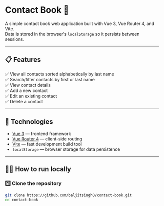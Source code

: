 # Contact Book 📒

A simple contact book web application built with Vue 3, Vue Router 4, and Vite.  
Data is stored in the browser's `localStorage` so it persists between sessions.

---

## 📋 Features

✅ View all contacts sorted alphabetically by last name  
✅ Search/filter contacts by first or last name  
✅ View contact details  
✅ Add a new contact  
✅ Edit an existing contact  
✅ Delete a contact  

---

## 🚀 Technologies

- [Vue 3](https://vuejs.org/) — frontend framework
- [Vue Router 4](https://router.vuejs.org/) — client-side routing
- [Vite](https://vitejs.dev/) — fast development build tool
- `localStorage` — browser storage for data persistence

---

## 🧑‍💻 How to run locally

### 1️⃣ Clone the repository
```bash
git clone https://github.com/baljitsingh0/contact-book.git
cd contact-book
